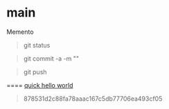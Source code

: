 main
====
Memento

>git status

>git commit -a -m ""

>git push

====
[quick hello world](https://github.com/nodejstutorial/main/blob/master/helloworld.js)
>878531d2c88fa78aaac167c5db77706ea493cf05


